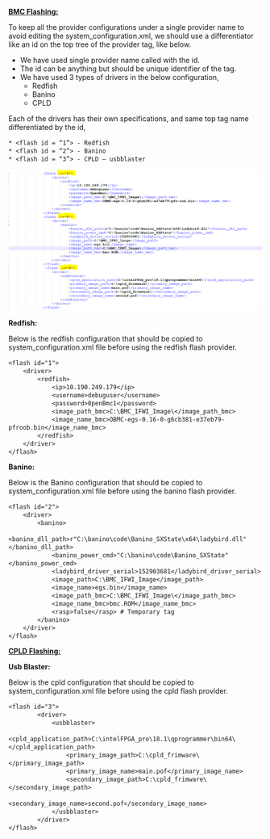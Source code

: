 <u><b>BMC Flashing:</b></u>

To keep all the provider configurations under a single provider name to avoid editing the system_configuration.xml, we should use a differentiator like an id on the top tree of the provider tag, like below.

* We have used single provider name called <flash> with the id.
* The id can be anything but should be unique identifier of the tag.
* We have used 3 types of drivers in the below configuration,
    * Redfish
    * Banino
    * CPLD

Each of the drivers has their own specifications, and same top tag name differentiated by the id,

    * <flash id = “1”> - Redfish
    * <flash id = “2”> - Banino
    * <flash id = “3”> - CPLD – usbblaster

![flash_tags](readme_support_docs/flash_tag.png)

<b>Redfish:</b>

Below is the redfish configuration that should be copied to system_configuration.xml file before using the redfish flash provider.
````
<flash id="1">
    <driver>
        <redfish>
            <ip>10.190.249.179</ip>
            <username>debuguser</username>
            <password>0penBmc1</password>
            <image_path_bmc>C:\BMC_IFWI_Image\</image_path_bmc>
            <image_name_bmc>OBMC-egs-0.16-0-g6cb381-e37eb79-pfroob.bin</image_name_bmc>
        </redfish>
    </driver>
</flash>
````
<b>Banino:</b>

Below is the Banino configuration that should be copied to system_configuration.xml file before using the banino flash provider.
````
<flash id="2">
    <driver>
        <banino>
            <banino_dll_path>r"C:\banino\code\Banino_SXState\x64\ladybird.dll"</banino_dll_path>
            <banino_power_cmd>"C:\banino\code\Banino_SXState"</banino_power_cmd>
            <ladybird_driver_serial>152903681</ladybird_driver_serial>
            <image_path>C:\BMC_IFWI_Image</image_path>
            <image_name>egs.bin</image_name>
            <image_path_bmc>C:\BMC_IFWI_Image\</image_path_bmc>
            <image_name_bmc>bmc.ROM</image_name_bmc>
            <rasp>false</rasp> # Temporary tag
        </banino>
    </driver>
</flash>
````

<b><u>CPLD Flashing:</u></b>

<b>Usb Blaster:</b>

Below is the cpld configuration that should be copied to system_configuration.xml file before using the cpld flash provider.
````
<flash id="3">
        <driver>
            <usbblaster>
                <cpld_application_path>C:\intelFPGA_pro\18.1\qprogrammer\bin64\</cpld_application_path>
                <primary_image_path>C:\cpld_frimware\</primary_image_path>
                <primary_image_name>main.pof</primary_image_name>
                <secondary_image_path>C:\cpld_frimware\</secondary_image_path>
                <secondary_image_name>second.pof</secondary_image_name>
            </usbblaster>
        </driver>
</flash>
````